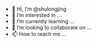 - 👋 Hi, I’m @shulongjing
- 👀 I’m interested in ...
- 🌱 I’m currently learning ...
- 💞️ I’m looking to collaborate on ...
- 📫 How to reach me ...

<!---
shulongjing/shulongjing is a ✨ special ✨ repository because its `README.md` (this file) appears on your GitHub profile.
You can click the Preview link to take a look at your changes.
--->
